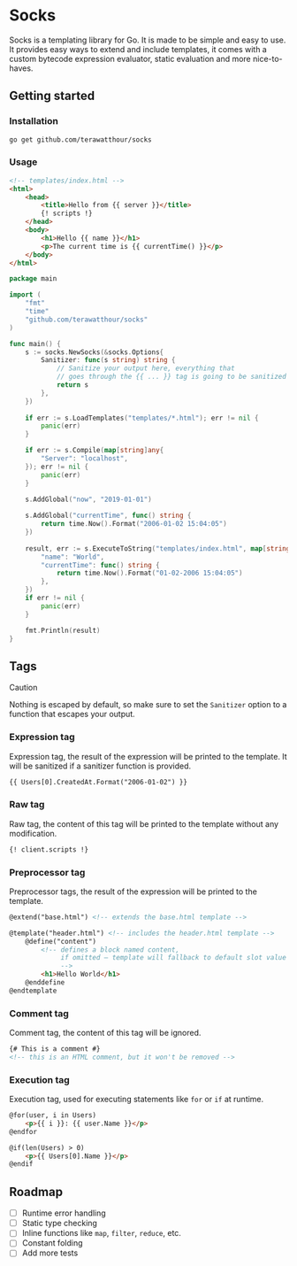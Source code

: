 # Socks

Socks is a templating library for Go. It is made to be simple
and easy to use. It provides easy ways to extend and include
templates, it comes with a custom bytecode expression evaluator, 
static evaluation and more nice-to-haves. 

## Getting started

### Installation
```bash
go get github.com/terawatthour/socks
```

### Usage
```html
<!-- templates/index.html -->
<html>
    <head>
        <title>Hello from {{ server }}</title>
        {! scripts !}
    </head>
    <body>
        <h1>Hello {{ name }}</h1>
        <p>The current time is {{ currentTime() }}</p>
    </body>
</html>
```

```go
package main

import (
    "fmt"
    "time"
    "github.com/terawatthour/socks"
)

func main() {
    s := socks.NewSocks(&socks.Options{
        Sanitizer: func(s string) string {
            // Sanitize your output here, everything that
            // goes through the {{ ... }} tag is going to be sanitized 
            return s
        },
    })
	
    if err := s.LoadTemplates("templates/*.html"); err != nil {
        panic(err)
    }

    if err := s.Compile(map[string]any{
        "Server": "localhost",
    }); err != nil {
        panic(err)
    }

    s.AddGlobal("now", "2019-01-01")
	
    s.AddGlobal("currentTime", func() string {
        return time.Now().Format("2006-01-02 15:04:05")
    })
	
    result, err := s.ExecuteToString("templates/index.html", map[string]any{
        "name": "World",
        "currentTime": func() string {
            return time.Now().Format("01-02-2006 15:04:05")
        },
    })
    if err != nil {
        panic(err)
    }

    fmt.Println(result)
}
```

## Tags

> [!CAUTION]
> Nothing is escaped by default, so make sure to set the 
> `Sanitizer` option to a function that escapes your output.

### Expression tag
Expression tag, the result of the expression will be printed to the template.
It will be sanitized if a sanitizer function is provided.
```html
{{ Users[0].CreatedAt.Format("2006-01-02") }}
```

### Raw tag
Raw tag, the content of this tag will be printed to the template without any modification.
```html
{! client.scripts !}
```

### Preprocessor tag
Preprocessor tags, the result of the expression will be printed to the template.
```html
@extend("base.html") <!-- extends the base.html template -->
```
```html
@template("header.html") <!-- includes the header.html template -->
    @define("content")
        <!-- defines a block named content, 
             if omitted – template will fallback to default slot value 
             -->
        <h1>Hello World</h1>
    @enddefine
@endtemplate
```

### Comment tag
Comment tag, the content of this tag will be ignored.
```html
{# This is a comment #}
<!-- this is an HTML comment, but it won't be removed -->
```

### Execution tag
Execution tag, used for executing statements like `for` or `if` at runtime.
```html
@for(user, i in Users)
    <p>{{ i }}: {{ user.Name }}</p>
@endfor
```
```html
@if(len(Users) > 0)
    <p>{{ Users[0].Name }}</p>
@endif
```

## Roadmap
- [ ] Runtime error handling
- [ ] Static type checking
- [ ] Inline functions like `map`, `filter`, `reduce`, etc.
- [ ] Constant folding 
- [ ] Add more tests
